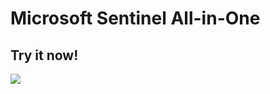 # Microsoft Sentinel All-in-One

## Try it now!

<a href="https://portal.azure.com/#create/Microsoft.Template/uri/https%3A%2F%2Fgithub.com%2FAdrien-BIL%2FSentinel%2Fblob%2Fmaster%2Fazuredeploy.json%2FcreateUIDefinitionUri%2Fhttps%3A%2F%2Fgithub.com%2FAdrien-BIL%2FSentinel%2Fblob%2Fmaster%2FcreateUiDefinition.json" target="_blank">
    <img src="https://aka.ms/deploytoazurebutton"/>
</a>
